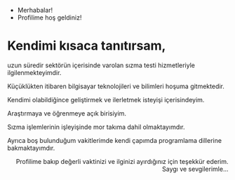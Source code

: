 - Merhabalar!
- Profilime hoş geldiniz!

<h1> Kendimi kısaca tanıtırsam, </h1> 
<p>uzun süredir sektörün içerisinde varolan sızma testi hizmetleriyle ilgilenmekteyimdir.</p> 
<p>Küçüklükten itibaren bilgisayar teknolojileri ve bilimleri hoşuma gitmektedir.</p>
<p>Kendimi olabildiğince geliştirmek ve ilerletmek isteyişi içerisindeyim.</p>
<p>Araştırmaya ve öğrenmeye açık birisiyim.</p>
<p>Sızma işlemlerinin işleyişinde mor takıma dahil olmaktayımdır.</p>
<p>Ayrıca boş bulunduğum vakitlerimde kendi çapımda programlama dillerine bakmaktayımdır.</p>

<p align="right">Profilime bakıp değerli vaktinizi ve ilginizi ayırdığınız için teşekkür ederim. Saygı ve sevgilerimle...</p>

